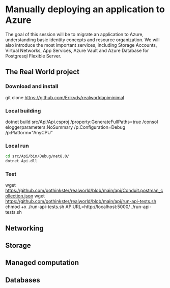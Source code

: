 # Manually deploying an application to Azure

The goal of this session will be to migrate an application to Azure, understanding basic identity concepts and resource organization. We will also introduce the most important services, including Storage Accounts, Virtual Networks, App Services, Azure Vault and Azure Database for Postgresql Flexible Server.

## The Real World project

### Download and install

git clone https://github.com/Erikvdv/realworldapiminimal

### Local building

dotnet build src/Api/Api.csproj /property:GenerateFullPaths=true /consol
eloggerparameters:NoSummary /p:Configuration=Debug /p:Platform="AnyCPU"

### Local run

```bash
cd src/Api/bin/Debug/net8.0/
dotnet Api.dll
```

### Test

wget https://github.com/gothinkster/realworld/blob/main/api/Conduit.postman_collection.json
wget https://github.com/gothinkster/realworld/blob/main/api/run-api-tests.sh
chmod +x ./run-api-tests.sh
APIURL=http://localhost:5000/ ./run-api-tests.sh

## Networking

## Storage

## Managed computation

## Databases
